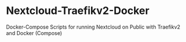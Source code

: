 # Nextcloud-Traefikv2-Docker
Docker-Compose Scripts for running Nextcloud on Public with Traefikv2 and Docker (Compose)
